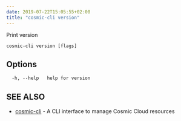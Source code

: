 ```yaml
---
date: 2019-07-22T15:05:55+02:00
title: "cosmic-cli version"
---
```

Print version

```text
cosmic-cli version [flags]
```

## Options

```text
  -h, --help   help for version
```

## SEE ALSO

* [cosmic-cli](../cosmic-cli/) - A CLI interface to manage Cosmic Cloud resources
